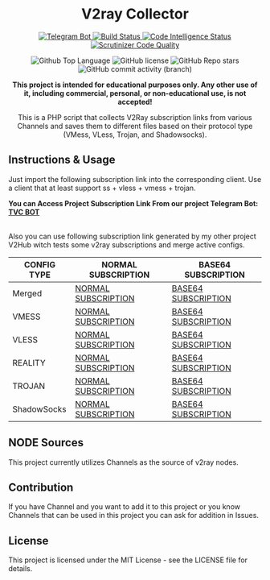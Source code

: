 <h1 id="v2ray-collector" align="center">V2ray Collector</h1>
<p align="center">
  <a href="https://t.me/v2raycollectorbot">
    <img src="https://img.shields.io/badge/Telegram_Bot-@v2raycollectorbot-darkblue?style=flat&logo=telegram" alt="Telegram Bot">
  </a>
  <a href="https://scrutinizer-ci.com/g/yebekhe/TelegramV2rayCollector/build-status/main">
    <img src="https://scrutinizer-ci.com/g/yebekhe/TelegramV2rayCollector/badges/build.png?b=main" alt="Build Status">
  </a>
  <a href="https://scrutinizer-ci.com/code-intelligence">
    <img src="https://scrutinizer-ci.com/g/yebekhe/TelegramV2rayCollector/badges/code-intelligence.svg?b=main" alt="Code Intelligence Status">
  </a>
  <a href="https://scrutinizer-ci.com/g/yebekhe/TelegramV2rayCollector/?branch=main">
    <img src="https://img.shields.io/scrutinizer/quality/g/yebekhe/TelegramV2rayCollector?style=flat&logo=scrutinizerci" alt="Scrutinizer Code Quality">
  </a>
</p>
<p align="center">
  <img src="https://img.shields.io/github/languages/top/yebekhe/TelegramV2rayCollector?color=5D6D7E" alt="Github Top Language">
  <img src="https://img.shields.io/github/license/yebekhe/TelegramV2rayCollector?color=5D6D7E" alt="GitHub license">
  <img alt="GitHub Repo stars" src="https://img.shields.io/github/stars/yebekhe/TelegramV2rayCollector">
  <img alt="GitHub commit activity (branch)" src="https://img.shields.io/github/commit-activity/t/yebekhe/TelegramV2rayCollector">
</p>
<p align="center">
  <b>This project is intended for educational purposes only. Any other use of it, including commercial, personal, or non-educational use, is not accepted!</b>
</p>
<p align="center">This is a PHP script that collects V2Ray subscription links from various Channels and saves them to different files based on their protocol type (VMess, VLess, Trojan, and Shadowsocks).</p>
<h2 id="instructions-usage">Instructions &amp; Usage</h2>
<p>Just import the following subscription link into the corresponding client. Use a client that at least support ss + vless + vmess + trojan.</p>
<b>You can Access Project Subscription Link From our project Telegram Bot: <a href='https://t.me/V2rayCollectorBot'>TVC BOT</a></b>
<br><br>
<p>Also you can use following subscription link generated by my other project V2Hub witch tests some v2ray subscriptions and merge active configs.</p>
<table>
  <thead>
    <tr>
      <th>CONFIG TYPE</th>
      <th>NORMAL SUBSCRIPTION</th>
      <th>BASE64 SUBSCRIPTION</th>
    </tr>
  </thead>
  <tbody>
    <tr>
      <td>Merged</td>
      <td>
        <a href="https://raw.githubusercontent.com/yebekhe/V2Hub/main/merged">NORMAL SUBSCRIPTION</a>
      </td>
      <td>
        <a href="https://raw.githubusercontent.com/yebekhe/V2Hub/main/merged_base64">BASE64 SUBSCRIPTION</a>
      </td>
    </tr>
    <tr>
      <td>VMESS</td>
      <td>
        <a href="https://raw.githubusercontent.com/yebekhe/V2Hub/main/Split/Normal/vmess">NORMAL SUBSCRIPTION</a>
      </td>
      <td>
        <a href="https://raw.githubusercontent.com/yebekhe/V2Hub/main/Split/Base64/vmess">BASE64 SUBSCRIPTION</a>
      </td>
      </tr>
    <tr>
      <td>VLESS</td>
      <td>
        <a href="https://raw.githubusercontent.com/yebekhe/V2Hub/main/Split/Normal/vless">NORMAL SUBSCRIPTION</a>
      </td>
      <td>
        <a href="https://raw.githubusercontent.com/yebekhe/V2Hub/main/Split/Base64/vless">BASE64 SUBSCRIPTION</a>
      </td>
      </tr>
    <tr>
      <td>REALITY</td>
      <td>
        <a href="https://raw.githubusercontent.com/yebekhe/V2Hub/main/Split/Normal/reality">NORMAL SUBSCRIPTION</a>
      </td>
      <td>
        <a href="https://raw.githubusercontent.com/yebekhe/V2Hub/main/Split/Base64/reality">BASE64 SUBSCRIPTION</a>
      </td>
      </tr>
    <tr>
      <td>TROJAN</td>
      <td>
        <a href="https://raw.githubusercontent.com/yebekhe/V2Hub/main/Split/Normal/trojan">NORMAL SUBSCRIPTION</a>
      </td>
      <td>
        <a href="https://raw.githubusercontent.com/yebekhe/V2Hub/main/Split/Base64/trojan">BASE64 SUBSCRIPTION</a>
      </td>
      </tr>
    <tr>
      <td>ShadowSocks</td>
      <td>
        <a href="https://raw.githubusercontent.com/yebekhe/V2Hub/main/Split/Normal/shadowsocks">NORMAL SUBSCRIPTION</a>
      </td>
      <td>
        <a href="https://raw.githubusercontent.com/yebekhe/V2Hub/main/Split/Base64/shadowsocks">BASE64 SUBSCRIPTION</a>
      </td>
      </tr>
  </tbody>
</table>
<h2 id="node-sources">NODE Sources</h2>
<p>This project currently utilizes Channels as the source of v2ray nodes.</p>

<h2 id="contribution">Contribution</h2>
<p>If you have Channel and you want to add it to this project or you know Channels that can be used in this project you can ask for addition in Issues.</p>
<h2 id="license">License</h2>
<p>This project is licensed under the MIT License - see the LICENSE file for details.</p>
